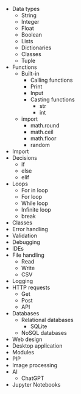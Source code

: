 - Data types
	- String
	- Integer
	- Float
	- Boolean
	- Lists
	- Dictionaries
	- Classes
	- Tuple
- Functions
	- Built-in
		- Calling functions
		- Print
		- Input
		- Casting functions
			- str
			- int
	- import
		- math.round
		- math.ceil
		- math.floor
		- random
- Import
- Decisions
	- if
	- else
	- elif
- Loops
	- For in loop
	- For loop
	- While loop
	- Infinite loop
	- break
- Classes
- Error handling
- Validation
- Debugging
- IDEs
- File handling
	- Read
	- Write
	- CSV
- Logging
- HTTP requests
	- Get
	- Post
	- API
- Databases
	- Relational databases
		- SQLite
	- NoSQL databases
- Web design
- Desktop application
- Modules
- PIP
- Image processing
- AI
	- ChatGPT
- Jupyter Notebooks